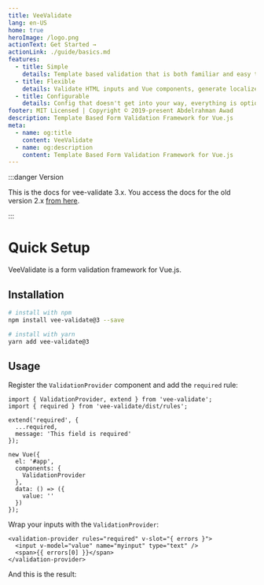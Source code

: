 ```yaml
---
title: VeeValidate
lang: en-US
home: true
heroImage: /logo.png
actionText: Get Started →
actionLink: ./guide/basics.md
features:
  - title: Simple
    details: Template based validation that is both familiar and easy to setup.
  - title: Flexible
    details: Validate HTML inputs and Vue components, generate localized errors, Extendable, It does it all.
  - title: Configurable
    details: Config that doesn't get into your way, everything is optional.
footer: MIT Licensed | Copyright © 2019-present Abdelrahman Awad
description: Template Based Form Validation Framework for Vue.js
meta:
  - name: og:title
    content: VeeValidate
  - name: og:description
    content: Template Based Form Validation Framework for Vue.js
---
```


:::danger Version

This is the docs for vee-validate 3.x. You access the docs for the old version 2.x [from here](http://vee-validate.logaretm.com/v2).

:::

# Quick Setup

VeeValidate is a form validation framework for Vue.js.

## Installation

```bash
# install with npm
npm install vee-validate@3 --save

# install with yarn
yarn add vee-validate@3
```

## Usage

Register the `ValidationProvider` component and add the `required` rule:

```js{1,2,4,5,6,7,12}
import { ValidationProvider, extend } from 'vee-validate';
import { required } from 'vee-validate/dist/rules';

extend('required', {
  ...required,
  message: 'This field is required'
});

new Vue({
  el: '#app',
  components: {
    ValidationProvider
  },
  data: () => ({
    value: ''
  })
});
```

Wrap your inputs with the `ValidationProvider`:

```html{1,4}
<validation-provider rules="required" v-slot="{ errors }">
  <input v-model="value" name="myinput" type="text" />
  <span>{{ errors[0] }}</span>
</validation-provider>
```

And this is the result:

<RuleDemo rule="required" :customMessages="{ required: 'This field is required' }" />
